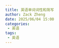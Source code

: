 ```yaml
---
title: 英语单词词性和简写
author: Zack Zheng
date: 2025/06/04 15:00
categories:
 - 英语
tags:
 - 英语
--- 
```


<a-list item-layout="vertical" :data-source="data" bordered>
  <template #renderItem="{ item }">
    <a-list-item>
      <a-list-item-meta
        :description="item.desc"
      >
        <template #title>
          <b>{{ item.title }}</b>
        </template>
      </a-list-item-meta>
      <template v-if="item.content">
        <ul>
          <li><b>缩写: </b>{{item.content.acronym}}</li>
          <li v-if="item.content.type">
            <b>分类: </b>
            <p v-for="i in item.content.type">{{i}}</p>
          </li>
        </ul>
      </template>
    </a-list-item>
  </template>
</a-list>

<script setup lang="ts">
interface DataItem {
  title: string;
  desc: string;
  content?: {acronym: string; type: Array<string>};
}
const data: DataItem[] = [
  {
    title: '名词（ Noun, 缩写为 n. ）',
    desc: '名词是用来指代人、事物、地点、现象或抽象概念的词。例如：cat（猫）、book（书）、London（伦敦）、happiness（幸福）。',
    content: {
      acronym: 'n.',
      type: [
        '1. 可数名词（Countable Noun）: c. 或 cn.',
        '2. 不可数名词（Uncountable Noun）: u. 或 un.',
        '3. 复数形式（Plural）: pl.',
      ]
    }
  },
  {
    title: '代词（ Pronoun, 缩写为 pron. ）',
    desc: '代词是用来代替名词以避免重复的词。例如：I（我）、you（你）、he（他）、she（她）、it（它）、they（他们）。',
    content: {
      acronym: 'pron.',
    }
  },
  {
    title: '形容词（ Adjective, 缩写为 adj. ）',
    desc: '形容词是用来描述名词或代词的状态或特征的词。例如：beautiful（美丽的）、tall（高的）、fast（快的）。',
    content: {
      acronym: 'adj. 或 a.',
    }
  },
  {
    title: '副词（ Adverb, 缩写为 adv. ）',
    desc: '副词是用来描述动词、形容词、其他副词或整个句子的方式或程度的词。例如：quickly（快速地）、very（非常）、here（在这里）。',
    content: {
      acronym: 'adv. 或 ad.',
    }
  },
  {
    title: '动词（Verb, 缩写为 v. ）',
    desc: '副词是用来描述动词、形容词、其他副词或整个句子的方式或程度的词。例如：quickly（快速地）、very（非常）、here（在这里）。',
    content: {
      acronym: 'v.',
      type: [
        '1. 及物动词（Transitive Verb）: vt.',
        '2. 不及物动词（Intransitive Verb）: vi.',
        '3. 助动词（Auxiliary Verb）: aux.v.',
        '4. 情态动词（Modal Verb）: mod v.',
      ]
    }
  },
  {
    title: '介词（Preposition, 缩写为 prep. ）',
    desc: '介词是用来表示名词或代词与其他词之间关系的词。例如：in（在...里）、on（在...上）、under（在...下）',
    content: {
      acronym: 'prep.',
    }
  },
  {
    title: '连词（Conjunction, 缩写为 conj. ）',
    desc: '连词是用来连接词、短语或句子的词。例如：and（和）、but（但是）、or（或者）。',
    content: {
      acronym: 'conj.',
    }
  },
  {
    title: '感叹词（Interjection, 缩写为 int. ）',
    desc: '感叹词是用来表达强烈感情或反应的词。例如：Oh（哦）、Wow（哇）、Ah（啊）。',
    content: {
      acronym: '`int',
    }
  },
  {
    title: '‌冠词（Article, 无标准缩写，常用 art. ）',
    desc: '冠词是用来限定名词的词，在英语中主要有定冠词the和不定冠词a/an。',
    content: {
      acronym: 'art.',
    }
  },
  {
    title: '数词（Numeral, 缩写为 num. ）',
    desc: '数词是用来表示数量或顺序的词。例如：one（一）、two（二）、first（第一）、second（第二）。',
    content: {
      acronym: 'num.',
    }
  },
];
</script>

